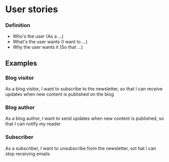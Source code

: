# User stories

### Definition

- Who's the user (As a ...)
- What's the user wants (I want to ...)
- Why the user wants it (So that ...)

## Examples

### Blog visitor
As a blog visitor, I want to subscribe to the newsletter,
so that I can receive updates when new content is published on the blog

### Blog author
As a blog author, I want to send updates when new content is published,
so that I can notify my reader

### Subscriber
As a subscriber, I want to unsubscribe from the newsletter,
sot hat I can stop receiving emails
